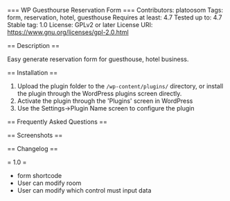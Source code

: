 === WP Guesthourse Reservation Form ===
Contributors: platoosom
Tags: form, reservation, hotel, guesthouse
Requires at least: 4.7
Tested up to: 4.7
Stable tag: 1.0
License: GPLv2 or later
License URI: https://www.gnu.org/licenses/gpl-2.0.html

== Description ==

Easy generate reservation form for guesthouse, hotel business.


== Installation ==

1. Upload the plugin folder to the `/wp-content/plugins/` directory, or install the plugin through the WordPress plugins screen directly.
2. Activate the plugin through the 'Plugins' screen in WordPress
3. Use the Settings->Plugin Name screen to configure the plugin


== Frequently Asked Questions ==



== Screenshots ==



== Changelog ==

= 1.0 =
* form shortcode
* User can modify room
* User can modify which control must input data
